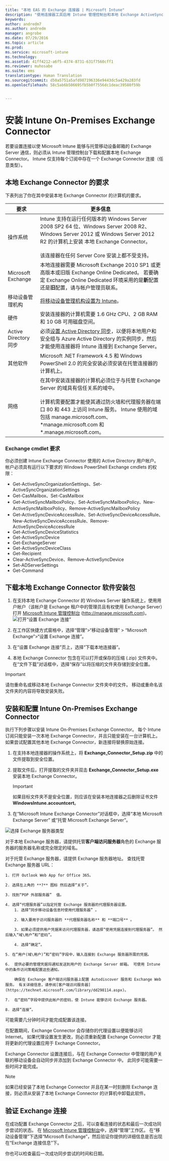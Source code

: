 ```yaml
---
title: "本地 EAS 的 Exchange 连接器 | Microsoft Intune"
description: "使用连接器工具启用 Intune 管理控制台和本地 Exchange ActiveSync MDM 的 Exchange Server 之间的通信。"
keywords: 
author: andredm7
ms.author: andredm
manager: angrobe
ms.date: 07/29/2016
ms.topic: article
ms.prod: 
ms.service: microsoft-intune
ms.technology: 
ms.assetid: 41ff4212-a6f5-4374-8731-631f7560cff1
ms.reviewer: muhosabe
ms.suite: ems
translationtype: Human Translation
ms.sourcegitcommit: d50a5751a5afd987196336e9443dc5a429a283fd
ms.openlocfilehash: 58c5ab6b506695fb5b0f7556dc1deac39580f59b


---
```


# <a name="install-the-intune-on-premises-exchange-connector"></a>安装 Intune On-Premises Exchange Connector


若要设置连接以使 Microsoft Intune 能够与托管移动设备邮箱的 Exchange Server 通信，则必须从 Intune 管理控制台下载和配置本地 Exchange Connector。 Intune 仅支持每个订阅中存在一个 Exchange Connector 连接（任意类型）。

## <a name="on-premises-exchange-connector-requirements"></a>本地 Exchange Connector 的要求
下表列出了你在其中安装本地 Exchange Connector 的计算机的要求。

|要求|更多信息|
|---------------|--------------------|
|操作系统|Intune 支持在运行任何版本的 Windows Server 2008 SP2 64 位、Windows Server 2008 R2、Windows Server 2012 或 Windows Server 2012 R2 的计算机上安装 本地 Exchange Connector。<br /><br />该连接器在任何 Server Core 安装上都不受支持。|
|Microsoft Exchange|本地连接器需要 Microsoft Exchange 2010 SP1 或更高版本或旧版 Exchange Online Dedicated。 若要确定 Exchange Online Dedicated 环境采用的是**新**配置还是**旧**配置，请与帐户管理员联系。|
|移动设备管理机构| [将移动设备管理机构设置为 Intune](prerequisites-for-enrollment.md#step-2-set-mdm-authority)。|
|硬件|安装连接器的计算机需要 1.6 GHz CPU、2 GB RAM 和 10 GB 可用磁盘空间。|
|Active Directory 同步|必须[设置 Active Directory 同步](/intune/get-started/start-with-a-paid-subscription-to-microsoft-intune-step-3)，以便将本地用户和安全组与 Azure Active Directory 的实例同步，然后才能使用连接器将 Intune 连接到 Exchange Server。|
|其他软件|Microsoft .NET Framework 4.5 和 Windows PowerShell 2.0 的完全安装必须安装在托管连接器的计算机上。|
|网络|在其中安装连接器的计算机必须位于与托管 Exchange Server 的域具有信任关系的域中。<br /><br />计算机需要配置才能使其通过防火墙和代理服务器在端口 80 和 443 上访问 Intune 服务。 Intune 使用的域包括 manage.microsoft.com、&#42;manage.microsoft.com 和 &#42;.manage.microsoft.com。|


### <a name="exchange-cmdlet-requirements"></a>Exchange cmdlet 要求

你必须创建 Intune Exchange Connector 使用的 Active Directory 用户帐户。 帐户必须具有运行以下要求的 Windows PowerShell Exchange cmdlets 的权限：


 -   Get-ActiveSyncOrganizationSettings、Set-ActiveSyncOrganizationSettings
 -   Get-CasMailbox、Set-CasMailbox
 -   Get-ActiveSyncMailboxPolicy、Set-ActiveSyncMailboxPolicy、New-ActiveSyncMailboxPolicy、Remove-ActiveSyncMailboxPolicy
 -   Get-ActiveSyncDeviceAccessRule、Set-ActiveSyncDeviceAccessRule、New-ActiveSyncDeviceAccessRule、Remove-ActiveSyncDeviceAccessRule
 -   Get-ActiveSyncDeviceStatistics
 -   Get-ActiveSyncDevice
 -   Get-ExchangeServer
 -   Get-ActiveSyncDeviceClass
 -   Get-Recipient
 -   Clear-ActiveSyncDevice、Remove-ActiveSyncDevice
 -   Set-ADServerSettings
 -   Get-Command

## <a name="download-the-on-premises-exchange-connector-software-installation-package"></a>下载本地 Exchange Connector 软件安装包

1. 在支持本地 Exchange Connector 的 Windows Server 操作系统上，使用用户帐户（该帐户是 Exchange 租户中的管理员且有权使用 Exchange Server）打开 [Microsoft Intune 管理控制台](http://manage.microsoft.com) (http://manage.microsoft.com)。
![打开“设置 Exchange 连接”](../media/ExchangeConnector.gif)

2.  在工作区快捷方式窗格中，选择“管理”>“移动设备管理” > “Microsoft Exchange”>“设置 Exchange 连接”。

3.  在“设置 Exchange 连接”页上，选择“下载本地连接器”。

4.  本地 Exchange Connector 包含在可以打开或保存的压缩 (.zip) 文件夹中。 在“文件下载”对话框中，选择“保存”以将压缩的文件夹存储到安全位置。

> [!IMPORTANT]
> 请勿重命名或移动本地 Exchange Connector 文件夹中的文件。 移动或重命名该文件夹的内容将导致安装失败。

## <a name="install-and-configure-the-intune-on-premises-exchange-connector"></a>安装和配置 Intune On-Premises Exchange Connector
执行下列步骤以安装 Intune On-Premises Exchange Connector。 每个 Intune 订阅只能安装一次本地 Exchange Connector，并且只能安装在一台计算机上。 如果尝试配置其他本地 Exchange Connector，新连接将替换原始连接。

1.  在支持本地连接器的操作系统上，将 **Exchange_Connector_Setup.zip** 中的文件提取到安全位置。

2.  提取文件后，打开提取的文件夹并双击 **Exchange_Connector_Setup.exe** 安装本地 Exchange Connector。

    > [!IMPORTANT]
    > 如果目标文件夹不是安全位置，则应该在安装本地连接器之后删除证书文件 **WindowsIntune.accountcert**。

3.  在“Microsoft Intune Exchange Connector”对话框中，选择“本地 Microsoft Exchange Server” 或“托管 Microsoft Exchange Server”。

  ![选择 Exchange 服务器类型](../media/IntuneSA1dconfigureExchConnector.png)

  对于本地 Exchange 服务器，请提供托管**客户端访问服务器**角色的 Exchange 服务器的服务器名称或完全限定的域名。

  对于托管 Exchange 服务器，请提供 Exchange 服务器地址。 查找托管 Exchange 服务器 URL：

    1. 打开 Outlook Web App for Office 365。

    2. 选择左上角的 **?** 图标 然后选择“关于”。

    3. 找到“POP 外部服务器”  值。

    4. 选择“代理服务器”以指定托管 Exchange 服务器的代理服务器设置。
        1. 选择“同步移动设备信息时使用代理服务器” 。

        2. 输入要用于访问服务器的 **代理服务器名称** 和 **端口号** 。

        3. 如果必须提供用户凭据来访问代理服务器，请选择“使用凭据连接到代理服务器”。 然后输入“域\用户”和“密码”。

        4. 选择“确定”。

    5. 在“用户(域\用户)”和“密码”字段中，输入连接到 Exchange 服务器所需的凭据。

    6.  提供必要的管理凭据将通知发送到用户的 Exchange Server 邮箱。 可使用 Intune 中的条件访问策略配置这些通知。

        确保在 Exchange 客户端访问服务器上配置 Autodiscover 服务和 Exchange Web 服务。 有关详细信息，请参阅[客户端访问服务器](https://technet.microsoft.com/library/dd298114.aspx)。

    7.  在“密码”字段中提供此帐户的密码，使 Intune 能够访问 Exchange 服务器。

    8. 选择“连接”。

可能需要几分钟时间才能完成配置该连接。

在配置期间，Exchange Connector 会存储你的代理设置以便能够访问 Internet。 如果代理设置发生更改，则必须重新配置 Exchange Connector 才能将更新的代理设置应用于 Exchange Connector。

Exchange Connector 设置连接后，与在 Exchange Connector 中管理的用户关联的移动设备会自动同步并添加到 Exchange Connector 中。 此同步可能需要一些时间才能完成。

> [!NOTE]
> 如果已经安装了本地 Exchange Connector 并且在某一时刻删除 Exchange 连接，则必须从安装了本地 Exchange Connector 的计算机中卸载此软件。

## <a name="validate-the-exchange-connection"></a>验证 Exchange 连接

在成功配置 Exchange Connector 之后，可以查看连接的状态和最后一次成功同步尝试的状态。 在 [Microsoft Intune 管理控制台](http://manage.microsoft.com)中，选择“管理”工作区。 在“移动设备管理”下选择“Microsoft Exchange”，然后验证你提供的详细信息是否出现在“Exchange 连接信息”下。


你也可以检查最后一次成功同步尝试的时间和日期。



<!--HONumber=Dec16_HO2-->


